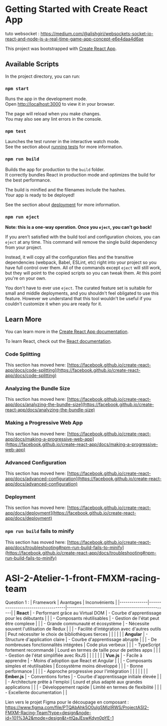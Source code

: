 # Getting Started with Create React App
tuto websocket : 
https://medium.com/@alishgiri/websockets-socket-io-react-and-node-js-a-real-time-game-app-concept-e6e4daa4d6ae

This project was bootstrapped with [Create React App](https://github.com/facebook/create-react-app).

## Available Scripts

In the project directory, you can run:

### `npm start`

Runs the app in the development mode.\
Open [http://localhost:3000](http://localhost:3000) to view it in your browser.

The page will reload when you make changes.\
You may also see any lint errors in the console.

### `npm test`

Launches the test runner in the interactive watch mode.\
See the section about [running tests](https://facebook.github.io/create-react-app/docs/running-tests) for more information.

### `npm run build`

Builds the app for production to the `build` folder.\
It correctly bundles React in production mode and optimizes the build for the best performance.

The build is minified and the filenames include the hashes.\
Your app is ready to be deployed!

See the section about [deployment](https://facebook.github.io/create-react-app/docs/deployment) for more information.

### `npm run eject`

**Note: this is a one-way operation. Once you `eject`, you can't go back!**

If you aren't satisfied with the build tool and configuration choices, you can `eject` at any time. This command will remove the single build dependency from your project.

Instead, it will copy all the configuration files and the transitive dependencies (webpack, Babel, ESLint, etc) right into your project so you have full control over them. All of the commands except `eject` will still work, but they will point to the copied scripts so you can tweak them. At this point you're on your own.

You don't have to ever use `eject`. The curated feature set is suitable for small and middle deployments, and you shouldn't feel obligated to use this feature. However we understand that this tool wouldn't be useful if you couldn't customize it when you are ready for it.

## Learn More

You can learn more in the [Create React App documentation](https://facebook.github.io/create-react-app/docs/getting-started).

To learn React, check out the [React documentation](https://reactjs.org/).

### Code Splitting

This section has moved here: [https://facebook.github.io/create-react-app/docs/code-splitting](https://facebook.github.io/create-react-app/docs/code-splitting)

### Analyzing the Bundle Size

This section has moved here: [https://facebook.github.io/create-react-app/docs/analyzing-the-bundle-size](https://facebook.github.io/create-react-app/docs/analyzing-the-bundle-size)

### Making a Progressive Web App

This section has moved here: [https://facebook.github.io/create-react-app/docs/making-a-progressive-web-app](https://facebook.github.io/create-react-app/docs/making-a-progressive-web-app)

### Advanced Configuration

This section has moved here: [https://facebook.github.io/create-react-app/docs/advanced-configuration](https://facebook.github.io/create-react-app/docs/advanced-configuration)

### Deployment

This section has moved here: [https://facebook.github.io/create-react-app/docs/deployment](https://facebook.github.io/create-react-app/docs/deployment)

### `npm run build` fails to minify

This section has moved here: [https://facebook.github.io/create-react-app/docs/troubleshooting#npm-run-build-fails-to-minify](https://facebook.github.io/create-react-app/docs/troubleshooting#npm-run-build-fails-to-minify)


# ASI-2-Atelier-1-front-FMXM-racing-team

Question 1 :
| Framework    | Avantages                           | Inconvénients                                    |
|--------------|------------------------------------|--------------------------------------------------|
| **React**    | - Performant grâce au Virtual DOM | - Courbe d'apprentissage pour les débutants     |
|              | - Composants réutilisables         | - Gestion de l'état peut être complexe           |
|              | - Grande communauté et écosystème  | - Nécessite souvent l'utilisation de Redux       |
|              | - Facilité d'intégration avec d'autres outils | Peut nécessiter le choix de bibliothèques tierces | 
|              |                                    |                                                  |
| **Angular**  | - Structure d'application claire    | - Courbe d'apprentissage abrupte                 |
|              | - De nombreuses fonctionnalités intégrées | Code plus verbeux                            |
|              | - TypeScript fortement recommandé  | Lourd en termes de taille pour de petites apps   |
|              | - Gestion de l'état simplifiée avec RxJS |                                                  |
|              |                                    |                                                  |
| **Vue.js**   | - Facile à apprendre               | - Moins d'adoption que React et Angular          |
|              | - Composants simples et réutilisables | Écosystème moins développé                      |
|              | - Bonne performance                |                                                  |
|              | - Approche progressive pour l'intégration |                                                  |
|              |                                    |                                                  |
| **Ember.js** | - Conventions fortes              | - Courbe d'apprentissage initiale élevée         |
|              | - Architecture prête à l'emploi    | Lourd et plus adapté aux grandes applications    |
|              | - Développement rapide             | Limité en termes de flexibilité                  |
|              | - Excellente documentation         |                                                  |


Lien vers le projet Figma pour le découpage en composant :
https://www.figma.com/file/PTQAbAhk5O0ulgSMizlRWS/ProjectASI2-FMXM-Racing-Team?type=design&node-id=101%3A2&mode=design&t=ttQaJEswKdyn0pYE-1
